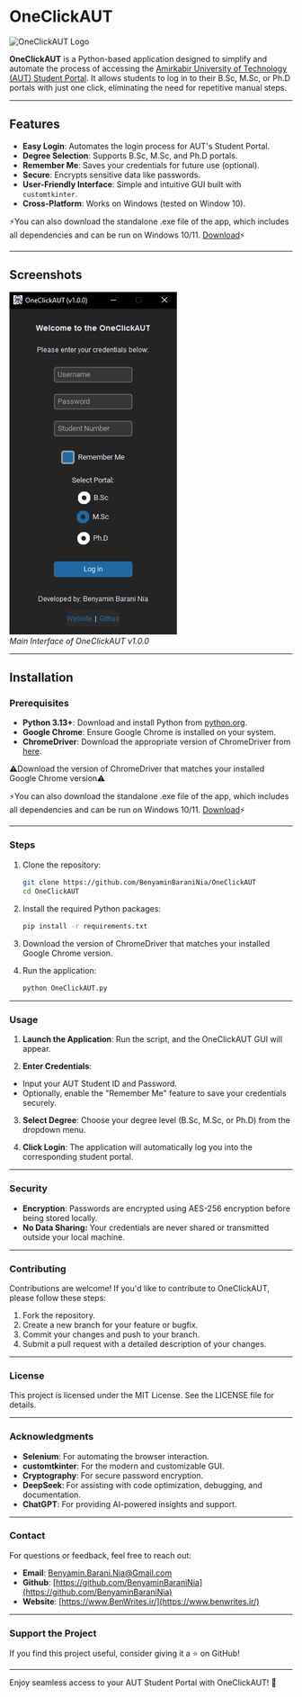 # OneClickAUT

![OneClickAUT Logo](./images/OneClickAUT-256.ico)  

**OneClickAUT** is a Python-based application designed to simplify and automate the process of accessing the [Amirkabir University of Technology (AUT) Student Portal](https://accounts.aut.ac.ir/cas/login). It allows students to log in to their B.Sc, M.Sc, or Ph.D portals with just one click, eliminating the need for repetitive manual steps.

---

## Features
- **Easy Login**: Automates the login process for AUT's Student Portal.
- **Degree Selection**: Supports B.Sc, M.Sc, and Ph.D portals.
- **Remember Me**: Saves your credentials for future use (optional).
- **Secure**: Encrypts sensitive data like passwords.
- **User-Friendly Interface**: Simple and intuitive GUI built with `customtkinter`.
- **Cross-Platform**: Works on Windows (tested on Window 10).

⚡️You can also download the standalone .exe file of the app, which includes all dependencies and can be run on Windows 10/11. [Download](https://drive.google.com/file/d/1ZVVbYC3TmRG7fnpxVH21iTL8oruJ-YX5/view?usp=sharing)⚡️

---

## Screenshots
![Screenshot 1](./images/OneClickAUT-v-1-0-0.png)  
*Main Interface of OneClickAUT v1.0.0*

---

## Installation
### Prerequisites
- **Python 3.13+**: Download and install Python from [python.org](https://www.python.org/).
- **Google Chrome**: Ensure Google Chrome is installed on your system.
- **ChromeDriver**: Download the appropriate version of ChromeDriver from [here](https://googlechromelabs.github.io/chrome-for-testing/).

⚠️Download the version of ChromeDriver that matches your installed Google Chrome version⚠️

⚡️You can also download the standalone .exe file of the app, which includes all dependencies and can be run on Windows 10/11. [Download](https://drive.google.com/file/d/1ZVVbYC3TmRG7fnpxVH21iTL8oruJ-YX5/view?usp=sharing)⚡️

---

### Steps
1. Clone the repository:
   ```bash
   git clone https://github.com/BenyaminBaraniNia/OneClickAUT
   cd OneClickAUT
2. Install the required Python packages:
   ```bash
   pip install -r requirements.txt
3. Download the version of ChromeDriver that matches your installed Google Chrome version.

4. Run the application:
   ```bash
   python OneClickAUT.py

---

### Usage
1. **Launch the Application**: Run the script, and the OneClickAUT GUI will appear.

2. **Enter Credentials**: 
- Input your AUT Student ID and Password.
- Optionally, enable the "Remember Me" feature to save your credentials securely.

3. **Select Degree**: Choose your degree level (B.Sc, M.Sc, or Ph.D) from the dropdown menu.

4. **Click Login**: The application will automatically log you into the corresponding student portal.

---

### Security
- **Encryption**: Passwords are encrypted using AES-256 encryption before being stored locally.
- **No Data Sharing:** Your credentials are never shared or transmitted outside your local machine.

---

### Contributing
Contributions are welcome! If you'd like to contribute to OneClickAUT, please follow these steps:
1. Fork the repository.
2. Create a new branch for your feature or bugfix.
3. Commit your changes and push to your branch.
4. Submit a pull request with a detailed description of your changes.

---

### License
This project is licensed under the MIT License. See the LICENSE file for details.

---

### Acknowledgments
- **Selenium**: For automating the browser interaction.
- **customtkinter**: For the modern and customizable GUI.
- **Cryptography**: For secure password encryption.
- **DeepSeek**: For assisting with code optimization, debugging, and documentation.
- **ChatGPT**: For providing AI-powered insights and support.

---

### Contact
For questions or feedback, feel free to reach out:

- **Email**: [Benyamin.Barani.Nia@Gmail.com](Benyamin.Barani.Nia@Gmail.com)
- **Github**: [https://github.com/BenyaminBaraniNia](https://github.com/BenyaminBaraniNia)
- **Website**: [https://www.BenWrites.ir/](https://www.benwrites.ir/)

---

### Support the Project
If you find this project useful, consider giving it a ⭐️ on GitHub!

---
Enjoy seamless access to your AUT Student Portal with OneClickAUT! 🚀
